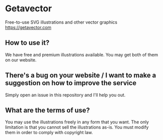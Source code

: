 # Getavector
Free-to-use SVG illustrations and other vector graphics
https://getavector.com


## How to use it?
We have free and premium illustrations available. You may get both of them on our website.


## There's a bug on your website / I want to make a suggestion on how to improve the service
Simply open an issue in this repository and I'll help you out.


## What are the terms of use?
You may use the illustrations freely in any form that you want. The only limitation is that you cannot sell the illustrations as-is. You must modify them in order to comply with copyright law.
